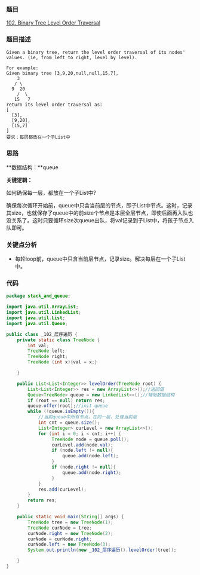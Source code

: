 ### 题目
[102. Binary Tree Level Order Traversal](https://leetcode.com/problems/binary-tree-level-order-traversal/)

### 题目描述
```
Given a binary tree, return the level order traversal of its nodes' values. (ie, from left to right, level by level).

For example:
Given binary tree [3,9,20,null,null,15,7],
    3
   / \
  9  20
    /  \
   15   7
return its level order traversal as:
[
  [3],
  [9,20],
  [15,7]
]
要求：每层都放在一个子List中
```

### 思路
**数据结构：**queue

**关键逻辑：**

如何确保每一层，都放在一个子List中?

确保每次循环开始前，queue中只含当前层的节点，即子List中节点。这时，记录其size，也就保存了queue中的前size个节点是本层全层节点，即使后面再入队也没关系了。这时只要循环size次queue出队，将val记录到子List中，将孩子节点入队即可。

### 关键点分析
* 每轮loop前，queue中只含当前层节点，记录size。解决每层在一个子List中。

### 代码
```java
package stack_and_queue;

import java.util.ArrayList;
import java.util.LinkedList;
import java.util.List;
import java.util.Queue;

public class _102_层序遍历 {
	private static class TreeNode {
        int val;
        TreeNode left;
        TreeNode right;
        TreeNode (int x){val = x;}

    }

    public List<List<Integer>> levelOrder(TreeNode root) {
        List<List<Integer>> res = new ArrayList<>();//返回值
        Queue<TreeNode> queue = new LinkedList<>();//辅助数据结构
        if (root == null) return res;
        queue.offer(root);//init queue
        while (!queue.isEmpty()){
            //当前queue中所有节点，在同一层，处理当前层
            int cnt = queue.size();
            List<Integer> curLevel = new ArrayList<>();
            for (int i = 0; i < cnt; i++) {
                 TreeNode node = queue.poll();
                 curLevel.add(node.val);
                 if (node.left != null){
                     queue.add(node.left);
                 }
                 if (node.right != null){
                     queue.add(node.right);
                 }
            }
            res.add(curLevel);
        }
        return res;
    }

    public static void main(String[] args) {
        TreeNode tree = new TreeNode(1);
        TreeNode curNode = tree;
        curNode.right = new TreeNode(2);
        curNode = curNode.right;
        curNode.left = new TreeNode(3);
        System.out.println(new _102_层序遍历().levelOrder(tree));

    }
}

```
